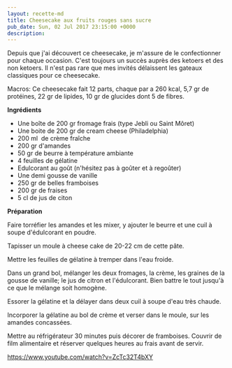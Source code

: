 ```yaml
---
layout: recette-md
title: Cheesecake aux fruits rouges sans sucre
pub_date: Sun, 02 Jul 2017 23:15:00 +0000
description: 
---
```

Depuis que j'ai découvert ce cheesecake, je m'assure de le confectionner pour chaque occasion. C'est toujours un succès auprès des ketoers et des non ketoers. Il n'est pas rare que mes invités délaissent les gateaux classiques pour ce cheesecake.

Macros: Ce cheesecake fait 12 parts, chaque par a 260 kcal, 5,7 gr de protéines, 22 gr de lipides, 10 gr de glucides dont 5 de fibres.

<strong>Ingrédients</strong>
<ul>
	<li>Une boîte de 200 gr fromage frais (type Jebli ou Saint Môret)</li>
	<li>Une boite de 200 gr de cream cheese (Philadelphia)</li>
	<li>200 ml  de crème fraîche</li>
	<li>200 gr d'amandes</li>
	<li>50 gr de beurre à température ambiante</li>
	<li>4 feuilles de gélatine</li>
	<li>Edulcorant au goût (n'hésitez pas à goûter et à regoûter)</li>
	<li>Une demi gousse de vanille</li>
	<li>250 gr de belles framboises</li>
	<li>200 gr de fraises</li>
	<li>5 cl de jus de citon</li>
</ul>
<strong>Préparation</strong>

Faire torréfier les amandes et les mixer, y ajouter le beurre et une cuil à soupe d'édulcorant en poudre.

Tapisser un moule à cheese cake de 20-22 cm de cette pâte.

Mettre les feuilles de gélatine à tremper dans l'eau froide.

Dans un grand bol, mélanger les deux fromages, la crème, les graines de la gousse de vanille; le jus de citron et l'édulcorant. Bien battre le tout jusqu'à ce que le mélange soit homogène.

Essorer la gélatine et la délayer dans deux cuil à soupe d'eau très chaude.

Incorporer la gélatine au bol de crème et verser dans le moule, sur les amandes concassées.

Mettre au réfrigérateur 30 minutes puis décorer de framboises. Couvrir de film alimentaire et réserver quelques heures au frais avant de servir.

https://www.youtube.com/watch?v=ZcTc32T4bXY
